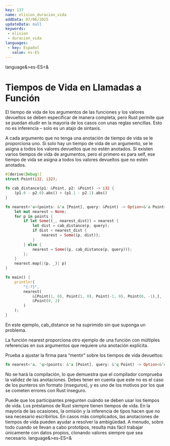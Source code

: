 ```yaml
---
key: 137
name: elision_duracion_vida
addData: 07/06/2025
updateData: null
keywords: 
 - elision
 - duracion_vida
languages:
 - key: Español
   value: es-ES
---
```

language&>es-ES<&
# Tiempos de Vida en Llamadas a Función
El tiempo de vida de los argumentos de las funciones y los valores devueltos se deben especificar de manera completa, pero Rust permite que se puedan eludir en la mayoría de los casos con unas reglas sencillas. Esto no es inferencia – solo es un atajo de sintaxis.

A cada argumento que no tenga una anotación de tiempo de vida se le proporciona uno.
Si solo hay un tiempo de vida de un argumento, se le asigna a todos los valores devueltos que no estén anotados.
Si existen varios tiempos de vida de argumentos, pero el primero es para self, ese tiempo de vida se asigna a todos los valores devueltos que no estén anotados.

```rust
#[derive(Debug)]
struct Point(i32, i32);

fn cab_distance(p1: &Point, p2: &Point) -> i32 {
    (p1.0 - p2.0).abs() + (p1.1 - p2.1).abs()
}

fn nearest<'a>(points: &'a [Point], query: &Point) -> Option<&'a Point> {
    let mut nearest = None;
    for p in points {
        if let Some((_, nearest_dist)) = nearest {
            let dist = cab_distance(p, query);
            if dist < nearest_dist {
                nearest = Some((p, dist));
            }
        } else {
            nearest = Some((p, cab_distance(p, query)));
        };
    }
    nearest.map(|(p, _)| p)
}

fn main() {
    println!(
        "{:?}",
        nearest(
            &[Point(1, 0), Point(1, 0), Point(-1, 0), Point(0, -1),],
            &Point(0, 2)
        )
    );
}
```

En este ejemplo, cab_distance se ha suprimido sin que suponga un problema.

La función nearest proporciona otro ejemplo de una función con múltiples referencias en sus argumentos que requiere una anotación explícita.

Prueba a ajustar la firma para “mentir” sobre los tiempos de vida devueltos:

```rust
fn nearest<'a, 'q>(points: &'a [Point], query: &'q Point) -> Option<&'q Point> {
```

No se hará la compilación, lo que demuestra que el compilador comprueba la validez de las anotaciones. Debes tener en cuenta que este no es el caso de los punteros sin formato (inseguros), y es uno de los motivos por los que se cometen errores con Rust inseguro.

Puede que los participantes pregunten cuándo se deben usar los tiempos de vida. Los préstamos de Rust siempre tienen tiempos de vida. En la mayoría de
las ocasiones, la omisión y la inferencia de tipos hacen que no sea necesario escribirlos. En casos más complicados, las anotaciones de tiempos de
vida pueden ayudar a resolver la ambigüedad. A menudo, sobre todo cuando se llevan a cabo prototipos, resulta más fácil trabajar únicamente con datos
propios, clonando valores siempre que sea necesario.
language&>es-ES<&